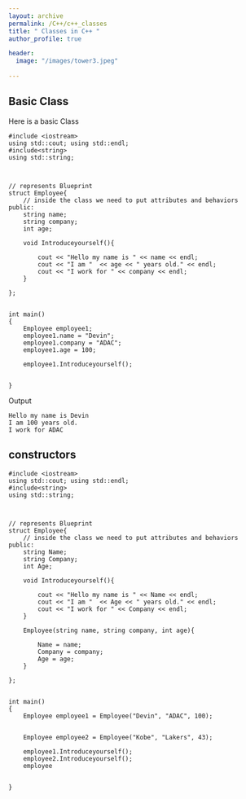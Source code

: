 ```yaml
---
layout: archive
permalink: /C++/c++_classes
title: " Classes in C++ "
author_profile: true

header:
  image: "/images/tower3.jpeg"
  
---
```



## Basic Class 


Here is a basic Class

    #include <iostream>
    using std::cout; using std::endl;
    #include<string>
    using std::string;



    // represents Blueprint
    struct Employee{
        // inside the class we need to put attributes and behaviors
    public:
        string name;
        string company;
        int age;

        void Introduceyourself(){

            cout << "Hello my name is " << name << endl;
            cout << "I am "  << age << " years old." << endl;
            cout << "I work for " << company << endl;
        }

    };


    int main()
    {
        Employee employee1;
        employee1.name = "Devin";
        employee1.company = "ADAC";
        employee1.age = 100;
        
        employee1.Introduceyourself();


    }


Output

    Hello my name is Devin
    I am 100 years old.
    I work for ADAC



## constructors



    #include <iostream>
    using std::cout; using std::endl;
    #include<string>
    using std::string;



    // represents Blueprint
    struct Employee{
        // inside the class we need to put attributes and behaviors
    public:
        string Name;
        string Company;
        int Age;

        void Introduceyourself(){

            cout << "Hello my name is " << Name << endl;
            cout << "I am "  << Age << " years old." << endl;
            cout << "I work for " << Company << endl;
        }

        Employee(string name, string company, int age){

            Name = name;
            Company = company;
            Age = age;   
        }

    };


    int main()
    {
        Employee employee1 = Employee("Devin", "ADAC", 100);


        Employee employee2 = Employee("Kobe", "Lakers", 43);

        employee1.Introduceyourself();
        employee2.Introduceyourself();
        employee
    

    }